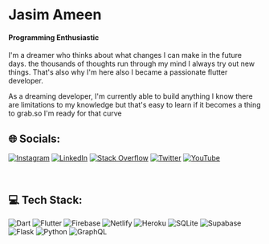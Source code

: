 # Jasim Ameen
#### Programming Enthusiastic

I'm a dreamer who thinks about what changes I can make in the future days. the thousands of thoughts run through my mind I always try out new things. That's also why I'm here also I became a passionate flutter developer.

As a dreaming developer, I'm currently able to build anything I know there are limitations to my knowledge but that's easy to learn if it becomes a thing to grab.so I'm ready for that curve


## 🌐 Socials:
[![Instagram](https://img.shields.io/badge/Instagram-%23E4405F.svg?logo=Instagram&logoColor=white)](https://instagram.com/jasim_leskeboy) [![LinkedIn](https://img.shields.io/badge/LinkedIn-%230077B5.svg?logo=linkedin&logoColor=white)](https://linkedin.com/in/jasimameen) [![Stack Overflow](https://img.shields.io/badge/-Stackoverflow-FE7A16?logo=stack-overflow&logoColor=white)](https://stackoverflow.com/users/16896481) [![Twitter](https://img.shields.io/badge/Twitter-%231DA1F2.svg?logo=Twitter&logoColor=white)](https://twitter.com/JasimAmeen02) [![YouTube](https://img.shields.io/badge/YouTube-%23FF0000.svg?logo=YouTube&logoColor=white)](https://youtube.com/@jasimleskeboy) 

<br>

## 💻 Tech Stack:
![Dart](https://img.shields.io/badge/dart-%230175C2.svg?style=flat&logo=dart&logoColor=white) ![Flutter](https://img.shields.io/badge/Flutter-%2302569B.svg?style=flat&logo=Flutter&logoColor=white) ![Firebase](https://img.shields.io/badge/firebase-%23039BE5.svg?style=flat&logo=firebase) ![Netlify](https://img.shields.io/badge/netlify-%23000000.svg?style=flat&logo=netlify&logoColor=#00C7B7) ![Heroku](https://img.shields.io/badge/heroku-%23430098.svg?style=flat&logo=heroku&logoColor=white) ![SQLite](https://img.shields.io/badge/sqlite-%2307405e.svg?style=flat&logo=sqlite&logoColor=white) 	![Supabase](https://img.shields.io/badge/Supabase-3ECF8E?style=flat&logo=supabase&logoColor=white) ![Flask](https://img.shields.io/badge/flask-%23000.svg?style=for-the-badge&logo=flask&logoColor=white) ![Python](https://img.shields.io/badge/python-3670A0?style=for-the-badge&logo=python&logoColor=ffdd54) ![GraphQL](https://img.shields.io/badge/-GraphQL-E10098?style=for-the-badge&logo=graphql&logoColor=white)

<br>
